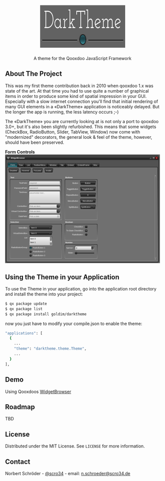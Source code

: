 <!-- PROJECT LOGO -->
<br />
<p align="center">
  <a href="https://github.com/goldim/darktheme">
    <img src="darktheme.png" alt="Logo" width="277" height="138">
  </a>

  <h3 align="center"></h3>

  <p align="center">
    A theme for the Qooxdoo JavaScript Framework
  </p>
</p>

<!-- ABOUT THE PROJECT -->
## About The Project

This was my first theme contribution back in 2010 when qooxdoo 1.x was state of the art. At that time you had to use quite a number of graphical items in order to produce some kind of spatial impression in your GUI. Especially with a slow internet connection you'll find that initial rendering of many GUI elements in a «DarkTheme» application is noticeably delayed. But the longer the app is running, the less latency occurs ;-)

The «DarkTheme» you are currently looking at is not only a port to qooxdoo 3.0+, but it's also been slightly refurbished. This means that some widgets (CheckBox, RadioButton, Slider, TabView, Window) now come with "modernized" decorators, the general look & feel of the theme, however, should have been preserved.

**Form Controls**
<img src="darktheme_Form.PNG" alt="Screen shot example">

<!-- GETTING STARTED -->
## Using the Theme in your Application
To use the Theme in your application, go into the application root directory and install the theme into your project:
```sh
$ qx package update
$ qx package list
$ qx package install goldim/darktheme
```
now you just have to modify your compile.json to enable the theme:
```sh
"applications": [
  {
    ...
    "theme": "darktheme.theme.Theme",
    ...
  }
],
```

<!-- DEMOS -->
## Demo
Using Qooxdoos [WidgetBrowser](http://qooxdoo.org/qxl.packagebrowser/qxl.packagebrowser/demos/goldim/darktheme/widgetbrowser/)

<!-- ROADMAP -->
## Roadmap

TBD


<!-- LICENSE -->
## License

Distributed under the MIT License. See `LICENSE` for more information.



<!-- CONTACT -->
## Contact

Norbert Schröder - [@scro34](http://scro34.de/) - email: n.schroeder@scro34.de
